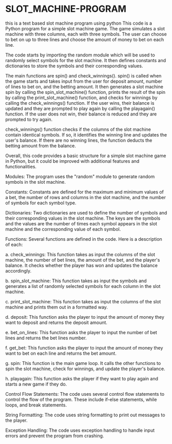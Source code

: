 # SLOT_MACHINE-PROGRAM
this is a text based slot machine program using python
This code is a Python program for a simple slot machine game. The game simulates a slot machine with three columns, each with three symbols. The user can choose to bet on up to three lines and choose the amount of money to bet on each line.

The code starts by importing the random module which will be used to randomly select symbols for the slot machine. It then defines constants and dictionaries to store the symbols and their corresponding values.

The main functions are spin() and check_winnings(). spin() is called when the game starts and takes input from the user for deposit amount, number of lines to bet on, and the betting amount. It then generates a slot machine spin by calling the spin_slot_machine() function, prints the result of the spin by calling the print_slot_machine() function, and checks for winnings by calling the check_winnings() function. If the user wins, their balance is updated and they are prompted to play again by calling the playagain() function. If the user does not win, their balance is reduced and they are prompted to try again.

check_winnings() function checks if the columns of the slot machine contain identical symbols. If so, it identifies the winning line and updates the user's balance. If there are no winning lines, the function deducts the betting amount from the balance.

Overall, this code provides a basic structure for a simple slot machine game in Python, but it could be improved with additional features and functionalities.


Modules: The program uses the "random" module to generate random symbols in the slot machine.

Constants: Constants are defined for the maximum and minimum values of a bet, the number of rows and columns in the slot machine, and the number of symbols for each symbol type.

Dictionaries: Two dictionaries are used to define the number of symbols and their corresponding values in the slot machine. The keys are the symbols and the values are the number of times each symbol appears in the slot machine and the corresponding value of each symbol.

Functions: Several functions are defined in the code. Here is a description of each:

a. check_winnings: This function takes as input the columns of the slot machine, the number of bet lines, the amount of the bet, and the player's balance. It checks whether the player has won and updates the balance accordingly.

b. spin_slot_machine: This function takes as input the symbols and generates a list of randomly selected symbols for each column in the slot machine.

c. print_slot_machine: This function takes as input the columns of the slot machine and prints them out in a formatted way.

d. deposit: This function asks the player to input the amount of money they want to deposit and returns the deposit amount.

e. bet_on_lines: This function asks the player to input the number of bet lines and returns the bet lines number.

f. get_bet: This function asks the player to input the amount of money they want to bet on each line and returns the bet amount.

g. spin: This function is the main game loop. It calls the other functions to spin the slot machine, check for winnings, and update the player's balance.

h. playagain: This function asks the player if they want to play again and starts a new game if they do.

Control Flow Statements: The code uses several control flow statements to control the flow of the program. These include if-else statements, while loops, and break statements.

String Formatting: The code uses string formatting to print out messages to the player.

Exception Handling: The code uses exception handling to handle input errors and prevent the program from crashing.
